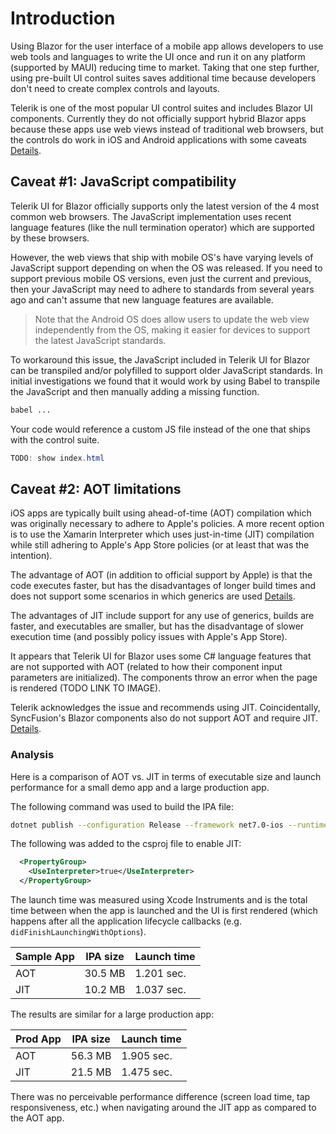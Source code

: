 
# Introduction

Using Blazor for the user interface of a mobile app allows developers to use web tools and languages to write the UI once and run it on any platform (supported by MAUI) reducing time to market. Taking that one step further, using pre-built UI control suites saves additional time because developers don't need to create complex controls and layouts.

Telerik is one of the most popular UI control suites and includes Blazor UI components. Currently they do not officially support hybrid Blazor apps because these apps use web views instead of traditional web browsers, but the controls do work in iOS and Android applications with some caveats [Details](https://docs.telerik.com/blazor-ui/hybrid-blazor-apps).

## Caveat #1: JavaScript compatibility

Telerik UI for Blazor officially supports only the latest version of the 4 most common web browsers. The JavaScript implementation uses recent language features (like the null termination operator) which are supported by these browsers.

However, the web views that ship with mobile OS's have varying levels of JavaScript support depending on when the OS was released. If you need to support previous mobile OS versions, even just the current and previous, then your JavaScript may need to adhere to standards from several years ago and can't assume that new language features are available.

> Note that the Android OS does allow users to update the web view independently from the OS, making it easier for devices to support the latest JavaScript standards.

To workaround this issue, the JavaScript included in Telerik UI for Blazor can be transpiled and/or polyfilled to support older JavaScript standards. In initial investigations we found that it would work by using Babel to transpile the JavaScript and then manually adding a missing function.

``` bash
babel ...
```

 Your code would reference a custom JS file instead of the one that ships with the control suite.

 ``` csharp
 TODO: show index.html
 ```

## Caveat #2: AOT limitations

iOS apps are typically built using ahead-of-time (AOT) compilation which was originally necessary to adhere to Apple's policies. A more recent option is to use the Xamarin Interpreter which uses just-in-time (JIT) compilation while still adhering to Apple's App Store policies (or at least that was the intention).

The advantage of AOT (in addition to official support by Apple) is that the code executes faster, but has the disadvantages of longer build times and does not support some scenarios in which generics are used [Details](https://learn.microsoft.com/en-us/xamarin/ios/internals/limitations).

The advantages of JIT include support for any use of generics, builds are faster, and executables are smaller, but has the disadvantage of slower execution time (and possibly policy issues with Apple's App Store).

It appears that Telerik UI for Blazor uses some C# language features that are not supported with AOT (related to how their component input parameters are initialized). The components throw an error when the page is rendered (TODO LINK TO IMAGE).

Telerik acknowledges the issue and recommends using JIT. Coincidentally, SyncFusion's Blazor components also do not support AOT and require JIT. [Details](https://blazor.syncfusion.com/documentation/getting-started/maui-blazor-app).

### Analysis

Here is a comparison of AOT vs. JIT in terms of executable size and launch performance for a small demo app and a large production app.

The following command was used to build the IPA file:

``` bash
dotnet publish --configuration Release --framework net7.0-ios --runtime ios-arm64
```

The following was added to the csproj file to enable JIT:

``` xml
  <PropertyGroup>
    <UseInterpreter>true</UseInterpreter>
  </PropertyGroup>
```

The launch time was measured using Xcode Instruments and is the total time between when the app is launched and the UI is first rendered (which happens after all the application lifecycle callbacks (e.g. `didFinishLaunchingWithOptions`).

| Sample App | IPA size    | Launch time |
| ---------- | ----------- | ----------- |
| AOT        | 30.5 MB     | 1.201 sec.  |
| JIT        | 10.2 MB     | 1.037 sec.  |

The results are similar for a large production app:

| Prod App   | IPA size    | Launch time |
| ---------- | ----------- | ----------- |
| AOT        | 56.3 MB     | 1.905 sec.  |
| JIT        | 21.5 MB     | 1.475 sec.  |

There was no perceivable performance difference (screen load time, tap responsiveness, etc.) when navigating around the JIT app as compared to the AOT app. 

